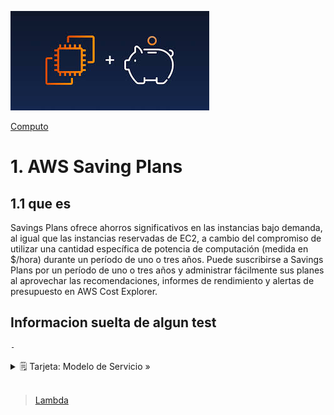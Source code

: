 ![Amazon LightSail](../../00_assets/Computo/savingPlans-logo.jpeg)

[Computo](../../Computo/)

# 1. AWS Saving Plans

## 1.1 que es

Savings Plans ofrece ahorros significativos en las instancias bajo demanda, al igual que las instancias reservadas de EC2, a cambio del compromiso de utilizar una cantidad específica de potencia de computación (medida en $/hora) durante un período de uno o tres años. Puede suscribirse a Savings Plans por un período de uno o tres años y administrar fácilmente sus planes al aprovechar las recomendaciones, informes de rendimiento y alertas de presupuesto en AWS Cost Explorer.

## Informacion suelta de algun test

    -

<details>
<summary>🗒 Tarjeta: Modelo de Servicio »</summary>

| Pertenece a:  |
| ---- |
| PaaS |

</details>


<br/>

> [Lambda](../../2-Almacenamiento/Borde%20e%20Hibrida/snowFamily.md)

<br/>
